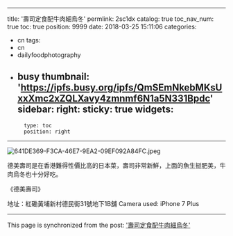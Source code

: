 
---
title: '壽司定食配牛肉細烏冬'
permlink: 2sc1dx
catalog: true
toc_nav_num: true
toc: true
position: 9999
date: 2018-03-25 15:11:06
categories:
- cn
tags:
- cn
- dailyfoodphotography
- busy
thumbnail: 'https://ipfs.busy.org/ipfs/QmSEmNkebMKsUxxXmc2xZQLXavy4zmnmf6N1a5N331Bpdc'
sidebar:
    right:
        sticky: true
widgets:
    -
        type: toc
        position: right
---



![641DE369-F3CA-46E7-9EA2-09EF092A84FC.jpeg](https://ipfs.busy.org/ipfs/QmSEmNkebMKsUxxXmc2xZQLXavy4zmnmf6N1a5N331Bpdc)


德美壽司是在香港難得性價比高的日本菜，壽司非常新鮮，上面的魚生挺肥美，牛肉烏冬也十分好吃。

《德美壽司》

地址：紅磡黃埔新村德民街31號地下1B舖
Camera used: iPhone 7 Plus

- - -

This page is synchronized from the post: ['壽司定食配牛肉細烏冬'](https://steemit.com/@htliao/2sc1dx)
